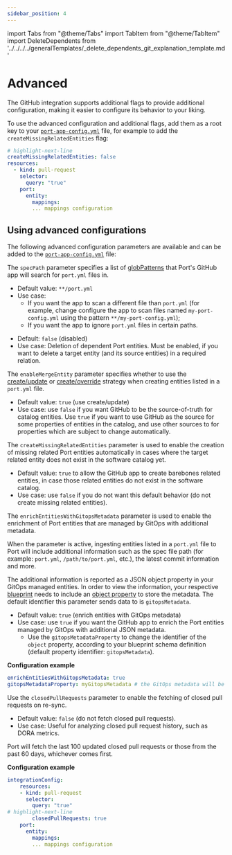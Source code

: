 ```yaml
---
sidebar_position: 4
---
```


import Tabs from "@theme/Tabs"
import TabItem from "@theme/TabItem"
import DeleteDependents from '../../../../generalTemplates/\_delete_dependents_git_explanation_template.md'

# Advanced

The GitHub integration supports additional flags to provide additional configuration, making it easier to configure its behavior to your liking.

To use the advanced configuration and additional flags, add them as a root key to your [`port-app-config.yml`](./github.md#port-app-configyml-file) file, for example to add the
`createMissingRelatedEntities` flag:

```yaml showLineNumbers
# highlight-next-line
createMissingRelatedEntities: false
resources:
  - kind: pull-request
    selector:
      query: "true"
    port:
      entity:
        mappings:
        ... mappings configuration
```

## Using advanced configurations

The following advanced configuration parameters are available and can be added to the [`port-app-config.yml`](./github.md#port-app-configyml-file) file:

<Tabs groupId="config" queryString="parameter">

<TabItem label="Spec path" value="specPath">

The `specPath` parameter specifies a list of [globPatterns](https://www.malikbrowne.com/blog/a-beginners-guide-glob-patterns) that Port's GitHub app will search for `port.yml` files in.

- Default value: `**/port.yml`
- Use case:
  - If you want the app to scan a different file than `port.yml` (for example, change configure the app to scan files named `my-port-config.yml` using the pattern `**/my-port-config.yml`);
  - If you want the app to ignore `port.yml` files in certain paths.

</TabItem>

<TabItem label="Delete dependent entities" value="deleteDependent">

<DeleteDependents/>

- Default: `false` (disabled)
- Use case: Deletion of dependent Port entities. Must be enabled, if you want to delete a target entity (and its source entities) in a required relation.

</TabItem>

<TabItem label="Enable merge entity" value="enableMergeEntity">

The `enableMergeEntity` parameter specifies whether to use the [create/update](/build-your-software-catalog/custom-integration/api?operation=create-update#usage) or [create/override](/build-your-software-catalog/custom-integration/api?operation=create-override#usage) strategy when creating entities listed in a `port.yml` file.

- Default value: `true` (use create/update)
- Use case: use `false` if you want GitHub to be the source-of-truth for catalog entities. Use `true` if you want to use GitHub as the source for some properties of entities in the catalog, and use other sources to for properties which are subject to change automatically.

</TabItem>

<TabItem value="createMissingRelatedEntities" label="Create missing related entities">

The `createMissingRelatedEntities` parameter is used to enable the creation of missing related Port entities automatically in cases where the target related entity does not exist in the software catalog yet.

- Default value: `true` to allow the GitHub app to create barebones related entities, in case those related entities do not exist in the software catalog.
- Use case: use `false` if you do not want this default behavior (do not create missing related entities).

</TabItem>

<TabItem value="enrichEntities" label="Enrich entities">

The `enrichEntitiesWithGitopsMetadata` parameter is used to enable the enrichment of Port entities that are managed by GitOps with additional metadata.

When the parameter is active, ingesting entities listed in a `port.yml` file to Port will include additional information such as the spec file path (for example: `port.yml`, `/path/to/port.yml`, etc.), the latest commit information and more.

The additional information is reported as a JSON object property in your GitOps managed entities. In order to view the information, your respective [blueprint](/build-your-software-catalog/customize-integrations/configure-data-model/setup-blueprint/setup-blueprint.md) needs to include an [object property](/build-your-software-catalog/customize-integrations/configure-data-model/setup-blueprint/properties/object.md) to store the metadata. The default identifier this parameter sends data to is `gitopsMetadata`.

- Default value: `true` (enrich entities with GitOps metadata)
- Use case: use `true` if you want the GitHub app to enrich the Port entities managed by GitOps with additional JSON metadata.
  - Use the `gitopsMetadataProperty` to change the identifier of the `object` property, according to your blueprint schema definition (default property identifier: `gitopsMetadata`).

**Configuration example**

```yaml showLineNumbers
enrichEntitiesWithGitopsMetadata: true
gitopsMetadataProperty: myGitopsMetadata # the GitOps metadata will be sent to the "myGitopsMetadata" property of the blueprint's entities
```

</TabItem>

<TabItem value="closedPullRequests" label="Fetch closed pull requests">

Use the `closedPullRequests` parameter to enable the fetching of closed pull requests on re-sync.

- Default value: `false` (do not fetch closed pull requests).
- Use case: Useful for analyzing closed pull request history, such as DORA metrics.

 
Port will fetch the last 100 updated closed pull requests or those from the past 60 days, whichever comes first.


**Configuration example**

```yaml showLineNumbers
integrationConfig:
    resources:
    - kind: pull-request
      selector:
        query: "true"
# highlight-next-line
        closedPullRequests: true
    port:
      entity:
        mappings:
        ... mappings configuration
```

</TabItem>

</Tabs>
